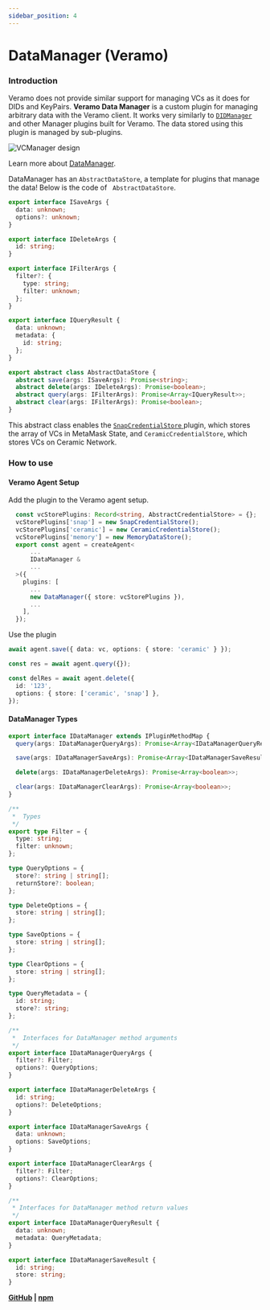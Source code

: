 ```yaml
---
sidebar_position: 4
---
```


# DataManager (Veramo)

### Introduction

Veramo does not provide similar support for managing VCs as it does for DIDs and KeyPairs. **Veramo Data Manager** is a custom plugin for managing arbitrary data with the Veramo client. It works very similarly to [ `DIDManager` ](https://github.com/uport-project/veramo/tree/next/packages/did-manager) and other Manager plugins built for Veramo. The data stored using this plugin is managed by sub-plugins.

![VCManager design](https://user-images.githubusercontent.com/69682837/201887288-e666d565-fc2c-4160-ac85-a98e790eeced.png)

Learn more about [DataManager](https://github.com/uport-project/veramo/issues/1058).

DataManager has an `AbstractDataStore`, a template for plugins that manage the data! Below is the code of ` AbstractDataStore`.

```typescript
export interface ISaveArgs {
  data: unknown;
  options?: unknown;
}

export interface IDeleteArgs {
  id: string;
}

export interface IFilterArgs {
  filter?: {
    type: string;
    filter: unknown;
  };
}

export interface IQueryResult {
  data: unknown;
  metadata: {
    id: string;
  };
}

export abstract class AbstractDataStore {
  abstract save(args: ISaveArgs): Promise<string>;
  abstract delete(args: IDeleteArgs): Promise<boolean>;
  abstract query(args: IFilterArgs): Promise<Array<IQueryResult>>;
  abstract clear(args: IFilterArgs): Promise<boolean>;
}
```

This abstract class enables the [ `SnapCredentialStore` ](../masca/architecture.md) plugin, which stores the array of VCs in MetaMask State, and `CeramicCredentialStore`, which stores VCs on Ceramic Network.

### How to use

#### Veramo Agent Setup

Add the plugin to the Veramo agent setup.

```typescript
  const vcStorePlugins: Record<string, AbstractCredentialStore> = {};
  vcStorePlugins['snap'] = new SnapCredentialStore();
  vcStorePlugins['ceramic'] = new CeramicCredentialStore();
  vcStorePlugins['memory'] = new MemoryDataStore();
  export const agent = createAgent<
      ...
      IDataManager &
      ...
  >({
    plugins: [
      ...
      new DataManager({ store: vcStorePlugins }),
      ...
    ],
  });
```

Use the plugin

```typescript
await agent.save({ data: vc, options: { store: 'ceramic' } });

const res = await agent.query({});

const delRes = await agent.delete({
  id: '123',
  options: { store: ['ceramic', 'snap'] },
});
```

#### DataManager Types

```typescript
export interface IDataManager extends IPluginMethodMap {
  query(args: IDataManagerQueryArgs): Promise<Array<IDataManagerQueryResult>>;

  save(args: IDataManagerSaveArgs): Promise<Array<IDataManagerSaveResult>>;

  delete(args: IDataManagerDeleteArgs): Promise<Array<boolean>>;

  clear(args: IDataManagerClearArgs): Promise<Array<boolean>>;
}

/**
 *  Types
 */
export type Filter = {
  type: string;
  filter: unknown;
};

type QueryOptions = {
  store?: string | string[];
  returnStore?: boolean;
};

type DeleteOptions = {
  store: string | string[];
};

type SaveOptions = {
  store: string | string[];
};

type ClearOptions = {
  store: string | string[];
};

type QueryMetadata = {
  id: string;
  store?: string;
};

/**
 *  Interfaces for DataManager method arguments
 */
export interface IDataManagerQueryArgs {
  filter?: Filter;
  options?: QueryOptions;
}

export interface IDataManagerDeleteArgs {
  id: string;
  options?: DeleteOptions;
}

export interface IDataManagerSaveArgs {
  data: unknown;
  options: SaveOptions;
}

export interface IDataManagerClearArgs {
  filter?: Filter;
  options?: ClearOptions;
}

/**
 * Interfaces for DataManager method return values
 */
export interface IDataManagerQueryResult {
  data: unknown;
  metadata: QueryMetadata;
}

export interface IDataManagerSaveResult {
  id: string;
  store: string;
}
```

**[GitHub](https://github.com/blockchain-lab-um/masca/tree/master/packages/datamanager) |
[npm](https://www.npmjs.com/package/@blockchain-lab-um/veramo-datamanager)**
